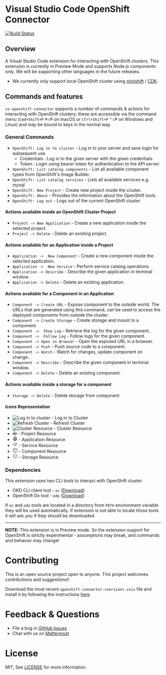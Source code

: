 # Visual Studio Code OpenShift Connector

[![Build Status](https://travis-ci.org/redhat-developer/vscode-openshift-tools.svg?branch=master)](https://travis-ci.org/redhat-developer/vscode-openshift-tools)

## Overview

A Visual Studio Code extension for interacting with OpenShift clusters. This extension is currently in Preview Mode and supports Node.js components only. We will be supporting other languages in the future releases.

* We currently only support local OpenShift cluster using [minishift](https://github.com/minishift/minishift/releases) / [CDK](https://developers.redhat.com/products/cdk/download/).

## Commands and features

`vs-openshift-connector` supports a number of commands & actions for interacting with OpenShift clusters; these are accessible via the command menu (`Cmd+Shift+P` <kbd>⌘⇧P</kbd> on macOS or `Ctrl+Shift+P` <kbd>⌃⇧P</kbd> on Windows and Linux) and may be bound to keys in the normal way.

### General Commands

* `OpenShift: Log in to cluster` - Log in to your server and save login for subsequent use.
    * Credentials : Log in to the given server with the given credentials.
    * Token : Login using bearer token for authentication to the API server.
* `OpenShift: List catalog components` - List all available component types from OpenShift's Image Builder.
* `OpenShift: List catalog services` - Lists all available services e.g. mysql
* `OpenShift: New Project` - Create new project inside the cluster.
* `OpenShift: About` - Provides the information about the OpenShift tools.
* `OpenShift: Log out` - Logs out of the current OpenShift cluster.

#### Actions available inside an OpenShift Cluster Project

   * `Project -> New Application` - Create a new application inside the selected project.
   * `Project -> Delete` - Delete an existing project.

#### Actions available for an Application inside a Project

   * `Application ->  New Component` - Create a new component inside the selected application. 
   * `Application ->  New Service` - Perform service catalog operations.
   * `Application -> Describe` - Describe the given application in terminal window.
   * `Application -> Delete` - Delete an existing application.

#### Actions available for a Component in an Application

   * `Component -> Create URL` - Expose component to the outside world. The URLs that are generated using this command, can be used to access the deployed components from outside the cluster.
   * `Component -> Create Storage` - Create storage and mount to a component.
   * `Component ->  Show Log` - Retrieve the log for the given component..
   * `Component ->  Follow Log` - Follow logs for the given component.
   * `Component -> Open in Browser` - Open the exposed URL in a browser.
   * `Component -> Push` - Push source code to a component.
   * `Component -> Watch` - Watch for changes, update component on change..
   * `Component -> Describe` - Describe the given component in terminal window.
   * `Component -> Delete` - Delete an existing component.


#### Actions available inside a storage for a component

   * `Storage -> Delete` - Delete storage from component

#### Icons Representation
* ![Log in to cluster](https://github.com/redhat-developer/vscode-openshift-tools/blob/master/images/dark/login.png) - Log in to Cluster
* ![Refresh Cluster](https://github.com/redhat-developer/vscode-openshift-tools/blob/master/images/dark/refresh.png) - Refresh Cluster
* ![Cluster Resource](https://github.com/redhat-developer/vscode-openshift-tools/blob/master/images/cluster.png) - Cluster Resource
* ![Project Resource](https://github.com/redhat-developer/vscode-openshift-tools/blob/master/images/project.png) - Project Resource
* ![Application Resource](https://github.com/redhat-developer/vscode-openshift-tools/blob/master/images/application.png) - Application Resource
* ![Service Resource](https://github.com/redhat-developer/vscode-openshift-tools/blob/master/images/service.png) - Service Resource
* ![Component Resource](https://github.com/redhat-developer/vscode-openshift-tools/blob/master/images/component.png) - Component Resource
* ![Storage Resource](https://github.com/redhat-developer/vscode-openshift-tools/blob/master/images/storage.png) - Storage Resource


### Dependencies

This extension uses two CLI tools to interact with OpenShift cluster:
* OKD CLI client tool - `oc` ([Download](https://github.com/openshift/origin/releases))
* OpenShift Do tool - `odo` ([Download](https://github.com/redhat-developer/odo/releases))

If `oc` and `odo` tools are located in a directory from `PATH` environment variable they will be used automatically. 
If extension is not able to locate those tools it will ask you if they should be downloaded.

-----------------------------------------------------------------------------------------------------------------------------------------------------------------------------------

**NOTE:** This extension is in Preview mode. So the extension support for OpenShift is strictly experimental - assumptions may break, and commands and behavior may change!


Contributing
============
This is an open source project open to anyone. This project welcomes contributions and suggestions!!

Download the most recent `openshift-connector-<version>.vsix` file and install it by following the instructions [here](https://code.visualstudio.com/docs/editor/extension-gallery#_install-from-a-vsix). 


Feedback & Questions
====================
* File a bug in [GitHub Issues](https://github.com/redhat-developer/vscode-openshift-tools/issues)
* Chat with us on [Mattermost](https://chat.openshift.io/developers/channels/adapters)


License
===============
MIT, See [LICENSE](LICENSE) for more information.

